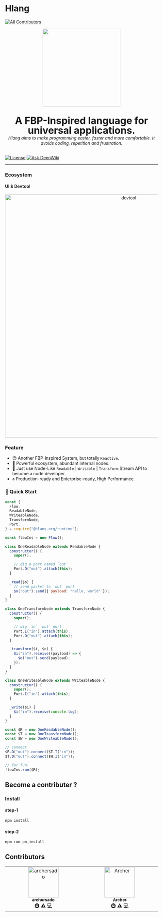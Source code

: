 # Hlang
<!-- ALL-CONTRIBUTORS-BADGE:START - Do not remove or modify this section -->
[![All Contributors](https://img.shields.io/badge/all_contributors-1-orange.svg?style=flat-square)](#contributors-)
<!-- ALL-CONTRIBUTORS-BADGE:END -->

<p align="center">
  <img src="https://raw.githubusercontent.com/hlang-tech/hlang/main/media/logo.png" width="256" height="256" />
  <br />
  <br />
</p>

<p align="center">
<b style="font-size: 32px;line-height: 32px;">A FBP-Inspired language for universal applications.</b>
<br />
<em>Hlang aims to make programming easier, faster and more comfortable. It avoids coding, repetition and frustration.</em>
<br />
<br />
</p>

[![License](https://img.shields.io/badge/license-MIT-blue.svg)](LICENSE)
[![Ask DeepWiki](https://deepwiki.com/badge.svg)](https://deepwiki.com/hlang-tech/hlang)

---

### Ecosystem

#### UI & Devtool

<p align="center">
  <img width="800" src="https://raw.githubusercontent.com/hlang-tech/hlang/main/media/ui.png" alt="devtool">
</p>

### Feature

* 😊 Another FBP-Inspired System, but totally `Reactive`.
* 🚀 Powerful ecosystem, abundant internal nodes.
* 👬 Just use Node-Like `Readable` | `Writable` | `Transform` Stream API to become a node developer.
* ✊ Production-ready and Enterprise-ready, High Performance.

### 🌰 Quick Start

```javascript
const {
  Flow,
  ReadableNode,
  WriteableNode,
  TransformNode,
  Port,
} = require("@hlang-org/runtime");

const flowIns = new Flow();

class OneReadableNode extends ReadableNode {
  constructor() {
    super();

    // dig a port named `out`
    Port.O("out").attach(this);
  }

  _read($o) {
    // send packet to `out` port
    $o("out").send({ payload: "hello, world" });
  }
}

class OneTransformNode extends TransformNode {
  constructor() {
    super();

    // dig `in` `out` port
    Port.I("in").attach(this);
    Port.O("out").attach(this);
  }

  _transform($i, $o) {
    $i("in").receive((payload) => {
      $o("out").send(payload);
    });
  }
}

class OneWriteableNode extends WriteableNode {
  constructor() {
    super();
    Port.I("in").attach(this);
  }

  _write($i) {
    $i("in").receive(console.log);
  }
}

const $R = new OneReadableNode();
const $T = new OneTransformNode();
const $W = new OneWriteableNode();

// connect
$R.O("out").connect($T.I("in"));
$T.O("out").connect($W.I("in"));

// for fun!
flowIns.run($R);
```

## Become a contributer ?

### Install

#### step-1

```bash
npm install
```

#### step-2

```bash
npm run pm_install
```

## Contributors

<!-- ALL-CONTRIBUTORS-LIST:START - Do not remove or modify this section -->
<!-- prettier-ignore-start -->
<!-- markdownlint-disable -->
<table>
  <tbody>
    <tr>
      <td align="center" valign="top" width="14.28%"><a href="https://github.com/archersado"><img src="https://avatars.githubusercontent.com/u/17758281?v=4?s=100" width="100px;" alt="archersado"/><br /><sub><b>archersado</b></sub></a><br /><a href="#infra-archersado" title="Infrastructure (Hosting, Build-Tools, etc)">🚇</a> <a href="https://github.com/hlang-tech/hlang/commits?author=archersado" title="Tests">⚠️</a> <a href="https://github.com/hlang-tech/hlang/commits?author=archersado" title="Code">💻</a></td>
      <td align="center" valign="top" width="14.28%"><a href="https://xiaoa.name"><img src="https://avatars.githubusercontent.com/u/773248?v=4?s=100" width="100px;" alt="Archer"/><br /><sub><b>Archer</b></sub></a><br /><a href="#infra-qddegtya" title="Infrastructure (Hosting, Build-Tools, etc)">🚇</a> <a href="https://github.com/hlang-tech/hlang/commits?author=qddegtya" title="Tests">⚠️</a> <a href="https://github.com/hlang-tech/hlang/commits?author=qddegtya" title="Code">💻</a></td>
    </tr>
  </tbody>
</table>

<!-- markdownlint-restore -->
<!-- prettier-ignore-end -->

<!-- ALL-CONTRIBUTORS-LIST:END -->
<!-- prettier-ignore-start -->
<!-- markdownlint-disable -->

<!-- markdownlint-restore -->
<!-- prettier-ignore-end -->

<!-- ALL-CONTRIBUTORS-LIST:END -->
